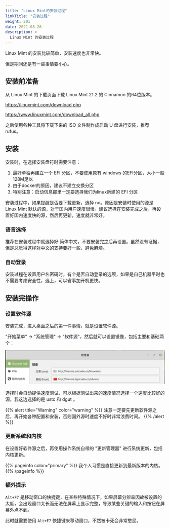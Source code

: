 ```yaml
---
title: "Linux Mint的安装过程"
linkTitle: "安装过程"
weight: 201
date: 2021-08-26
description: >
  Linux Mint 的安装过程
---
```



Linux Mint 的安装比较简单，安装速度也非常快。

但是期间还是有一些事情要小心。

## 安装前准备

从 Linux Mint 的下载页面下载 Linux Mint 21.2 的 Cinnamon 的64位版本。

https://linuxmint.com/download.php

https://www.linuxmint.com/download_all.php

之后使用各种工具将下载下来的 ISO 文件制作成启动 U 盘进行安装，推荐 rufus。

## 安装

安装时，在选择安装盘符时需要注意：

1. 最好单独再建立一个 EFI 分区，不要使用原有 windows 的EFI分区，大小一般128M足以
2. 由于docker的原因，建议不建立交换分区
3. 特别注意：启动信息那里一定要选择我们为linux新建的 EFI 分区

安装过程中，如果提醒是否要下载更新，选择 no。原因是安装时使用的源是 Linux Mint 默认的源，对于国内用户速度很慢。建议选择在安装完成之后，再设置好国内速度快的源，然后再更新，速度就非常好。

### 语言选择

推荐在安装过程中就选择好 简体中文，不要安装完之后再设置。虽然没有证据，但是总觉得这样对中文的支持要好一些，避免麻烦。

### 自动登录

安装过程在设置用户名密码时，有个是否自动登录的选项，如果是自己机器平时也不需要考虑安全性，选上，可以省事加开机更快。

## 安装完操作

### 设置软件源

安装完成，进入桌面之后的第一件事情，就是设置软件源。

"开始菜单" -> "系统管理" -> "软件源"，然后就可以设置镜像，包括主要和基础两个：

![](images/software_sources.jpg)

选择时会自动提供速度测试，可以根据测试出来的速度情况选择一个速度比较好的源，我这边选择的是 ustc 和 dgut 。

{{% alert title="Warning" color="warning" %}}
注意一定要先更新软件源之后，再开始各种配置和安装，否则国外源时速度不好时非常浪费时间。
{{% /alert %}}

### 更新系统和内核

在设置好软件源之后，再使用操作系统自带的 "更新管理器" 进行系统更新，包括内核更新。

{{% pageinfo color="primary" %}}
我个人习惯是直接更新到最新版本的内核。
{{% /pageinfo %}}

### 额外提示

`Alt+F7` 是移动窗口的快捷键，在某些特殊情况下，如果屏幕分辨率因故被设置的太低，会出现窗口太长而无法在屏幕上显示完整，导致某些关键的输入和按钮在屏幕外点不到。

此时就需要使用 `Alt+F7` 快捷键来移动窗口，不然被卡死会非常憋屈。
